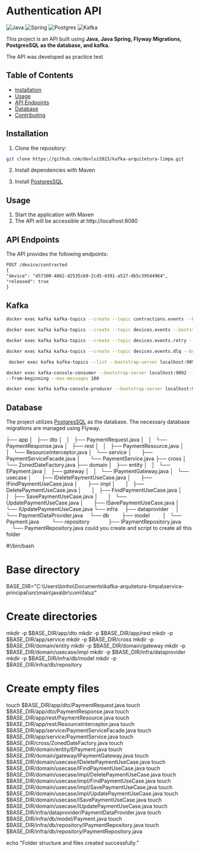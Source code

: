 # Authentication API

![Java](https://img.shields.io/badge/java-%23ED8B00.svg?style=for-the-badge&logo=openjdk&logoColor=white)
![Spring](https://img.shields.io/badge/spring-%236DB33F.svg?style=for-the-badge&logo=spring&logoColor=white)
![Postgres](https://img.shields.io/badge/postgres-%23316192.svg?style=for-the-badge&logo=postgresql&logoColor=white)
![Kafka](https://img.shields.io/badge/Kafka-%23100000.svg?style=for-the-badge&logo=apache-kafka)

This project is an API built using **Java, Java Spring, Flyway Migrations, PostgresSQL as the database, and kafka.**

The API was developed as practice test

## Table of Contents

- [Installation](#installation)
- [Usage](#usage)
- [API Endpoints](#api-endpoints)
- [Database](#database)
- [Contributing](#contributing)

## Installation

1. Clone the repository:

```bash
git clone https://github.com/devluz2023/kafka-arquitetura-limpa.git
```

2. Install dependencies with Maven

3. Install [PostgresSQL](https://www.postgresql.org/)

## Usage

1. Start the application with Maven
2. The API will be accessible at http://localhost:8080

## API Endpoints

The API provides the following endpoints:

```markdown
POST /device/contracted
{
"device": "457300-4862-d2535cb9-2cd5-4391-a527-db5c39544964",
"released": true
}
```
## Kafka

```bash 1.1 Create the topic contractions.events
docker exec kafka kafka-topics --create --topic contractions.events --bootstrap-server localhost:9092 --partitions 1 --replication-factor 1
```
```bash  1.2 Create the topic devices.events
docker exec kafka kafka-topics --create --topic devices.events --bootstrap-server localhost:9092 --partitions 1 --replication-factor 1
```
```bash  1.3 Create the topic devices.events.retry
docker exec kafka kafka-topics --create --topic devices.events.retry --bootstrap-server localhost:9092 --partitions 1 --replication-factor 1
```
```bash  1.4 Create the topic devices.events.dlq
docker exec kafka kafka-topics --create --topic devices.events.dlq --bootstrap-server localhost:9092 --partitions 1 --replication-factor 1
```
```bash  1.5 list topics to confirm the creation
 docker exec kafka kafka-topics --list --bootstrap-server localhost:9092
```

```bash  read data
docker exec kafka-console-consumer --bootstrap-server localhost:9092 --topic contractions.events
--from-beginning --max-messages 100
```
```bash  send data
docker exec kafka kafka-console-producer --bootstrap-server localhost:9092 --topic contractions.events
```

## Database

The project utilizes [PostgresSQL](https://www.postgresql.org/) as the database. The necessary database migrations are managed using Flyway.

├── app
│   ├── dto
│   │   ├── PaymentRequest.java
│   │   └── PaymentResponse.java
│   ├── rest
│   │   ├── PaymentResource.java
│   │   └── ResourceInterceptor.java
│   └── service
│       ├── PaymentServiceFacade.java
│       └── PaymentService.java
├── cross
│   └── ZonedDateFactory.java
├── domain
│   ├── entity
│   │   └── EPayment.java
│   ├── gateway
│   │   └── IPaymentGateway.java
│   └── usecase
│       ├── IDeletePaymentUseCase.java
│       ├── IFindPaymentUseCase.java
│       ├── impl
│       │   ├── DeletePaymentUseCase.java
│       │   ├── FindPaymentUseCase.java
│       │   ├── SavePaymentUseCase.java
│       │   └── UpdatePaymentUseCase.java
│       ├── ISavePaymentUseCase.java
│       └── IUpdatePaymentUseCase.java
└── infra
    ├── dataprovider
    │   └── PaymentDataProvider.java
    └── db
        ├── model
        │   └── Payment.java
        └── repository
            ├── IPaymentRepository.java
            └── PaymentRepository.java could you create and script to create all this folder

#!/bin/bash

# Base directory

BASE_DIR="C:\Users\binho\Documents\kafka-arquitetura-limpa\service-principal\src\main\java\br\com\faluz"

# Create directories

mkdir -p $BASE_DIR/app/dto
mkdir -p $BASE_DIR/app/rest
mkdir -p $BASE_DIR/app/service
mkdir -p $BASE_DIR/cross
mkdir -p $BASE_DIR/domain/entity
mkdir -p $BASE_DIR/domain/gateway
mkdir -p $BASE_DIR/domain/usecase/impl
mkdir -p $BASE_DIR/infra/dataprovider
mkdir -p $BASE_DIR/infra/db/model
mkdir -p $BASE_DIR/infra/db/repository

# Create empty files

touch $BASE_DIR/app/dto/PaymentRequest.java
touch $BASE_DIR/app/dto/PaymentResponse.java
touch $BASE_DIR/app/rest/PaymentResource.java
touch $BASE_DIR/app/rest/ResourceInterceptor.java
touch $BASE_DIR/app/service/PaymentServiceFacade.java
touch $BASE_DIR/app/service/PaymentService.java
touch $BASE_DIR/cross/ZonedDateFactory.java
touch $BASE_DIR/domain/entity/EPayment.java
touch $BASE_DIR/domain/gateway/IPaymentGateway.java
touch $BASE_DIR/domain/usecase/IDeletePaymentUseCase.java
touch $BASE_DIR/domain/usecase/IFindPaymentUseCase.java
touch $BASE_DIR/domain/usecase/impl/DeletePaymentUseCase.java
touch $BASE_DIR/domain/usecase/impl/FindPaymentUseCase.java
touch $BASE_DIR/domain/usecase/impl/SavePaymentUseCase.java
touch $BASE_DIR/domain/usecase/impl/UpdatePaymentUseCase.java
touch $BASE_DIR/domain/usecase/ISavePaymentUseCase.java
touch $BASE_DIR/domain/usecase/IUpdatePaymentUseCase.java
touch $BASE_DIR/infra/dataprovider/PaymentDataProvider.java
touch $BASE_DIR/infra/db/model/Payment.java
touch $BASE_DIR/infra/db/repository/IPaymentRepository.java
touch $BASE_DIR/infra/db/repository/PaymentRepository.java

echo "Folder structure and files created successfully."

